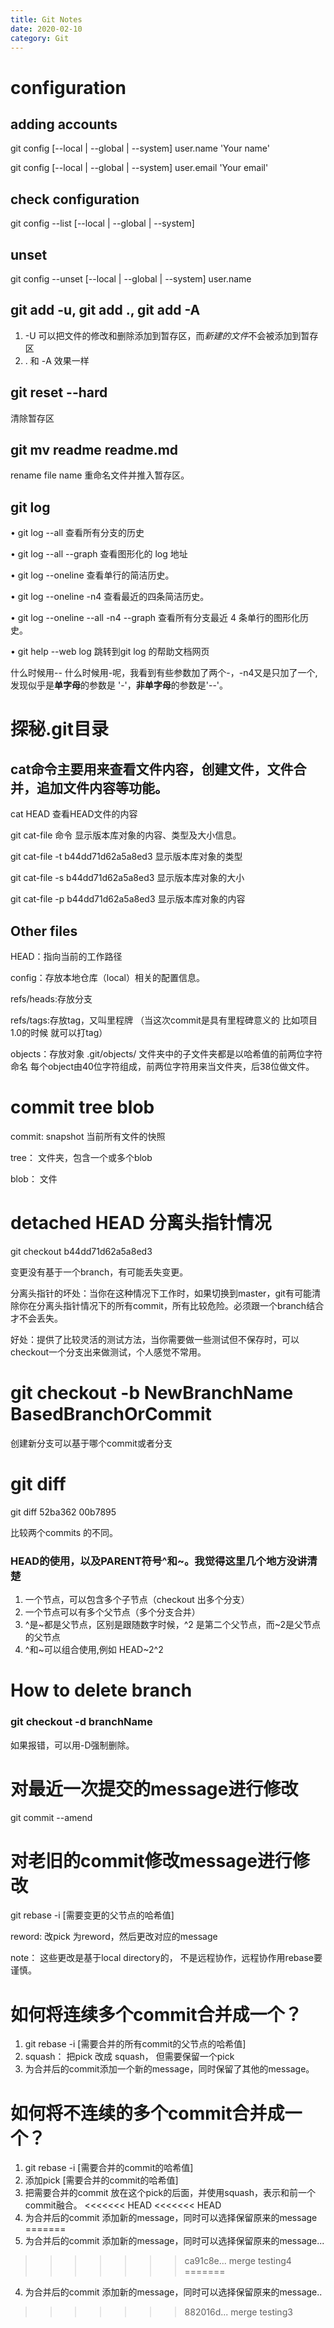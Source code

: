 ```yaml
---
title: Git Notes
date: 2020-02-10
category: Git
---
```

<!-- more -->

# configuration

## adding accounts

git config [--local | --global | --system] user.name 'Your name'

git config [--local | --global | --system] user.email 'Your email'

## check configuration

git config --list [--local | --global | --system]

## unset 

git config --unset [--local | --global | --system] user.name





## git add -u, git add ., git add -A

1. -U 可以把文件的修改和删除添加到暂存区，而*新建的文件*不会被添加到暂存区
2. . 和 -A 效果一样


## git reset --hard

清除暂存区

## git mv readme readme.md 

rename file name 重命名文件并推入暂存区。


## git log

• git log --all 查看所有分支的历史

• git log --all --graph 查看图形化的 log 地址

• git log --oneline 查看单行的简洁历史。

• git log --oneline -n4 查看最近的四条简洁历史。

• git log --oneline --all -n4 --graph 查看所有分支最近 4 条单行的图形化历史。

• git help --web log 跳转到git log 的帮助文档网页


什么时候用-- 什么时候用-呢，我看到有些参数加了两个-，-n4又是只加了一个,发现似乎是**单字母**的参数是 '-'，**非单字母**的参数是'--'。

# 探秘.git目录

## cat命令主要用来查看文件内容，创建文件，文件合并，追加文件内容等功能。
cat HEAD 查看HEAD文件的内容

git cat-file 命令 显示版本库对象的内容、类型及大小信息。

git cat-file -t b44dd71d62a5a8ed3 显示版本库对象的类型

git cat-file -s b44dd71d62a5a8ed3 显示版本库对象的大小

git cat-file -p b44dd71d62a5a8ed3 显示版本库对象的内容


## Other files

HEAD：指向当前的工作路径

config：存放本地仓库（local）相关的配置信息。

refs/heads:存放分支

refs/tags:存放tag，又叫里程牌 （当这次commit是具有里程碑意义的 比如项目1.0的时候 就可以打tag）

objects：存放对象 .git/objects/ 文件夹中的子文件夹都是以哈希值的前两位字符命名 每个object由40位字符组成，前两位字符用来当文件夹，后38位做文件。



# commit tree blob 

commit: snapshot  当前所有文件的快照

tree： 文件夹，包含一个或多个blob

blob： 文件

# detached HEAD 分离头指针情况

git checkout b44dd71d62a5a8ed3

变更没有基于一个branch，有可能丢失变更。

分离头指针的坏处：当你在这种情况下工作时，如果切换到master，git有可能清除你在分离头指针情况下的所有commit，所有比较危险。必须跟一个branch结合才不会丢失。

好处：提供了比较灵活的测试方法，当你需要做一些测试但不保存时，可以checkout一个分支出来做测试，个人感觉不常用。


# git checkout -b NewBranchName BasedBranchOrCommit

创建新分支可以基于哪个commit或者分支

# git diff 

git diff 52ba362 00b7895

比较两个commits 的不同。

### HEAD的使用，以及PARENT符号^和~。我觉得这里几个地方没讲清楚

1. 一个节点，可以包含多个子节点（checkout 出多个分支）
2. 一个节点可以有多个父节点（多个分支合并）
3. ^是~都是父节点，区别是跟随数字时候，^2 是第二个父节点，而~2是父节点的父节点
4. ^和~可以组合使用,例如 HEAD~2^2


# How to delete branch 


### git checkout -d branchName

如果报错，可以用-D强制删除。


# 对最近一次提交的message进行修改

git commit --amend

# 对老旧的commit修改message进行修改

git rebase -i [需要变更的父节点的哈希值]

reword: 改pick 为reword，然后更改对应的message

note： 这些更改是基于local directory的， 不是远程协作，远程协作用rebase要谨慎。

# 如何将连续多个commit合并成一个？

1. git rebase -i [需要合并的所有commit的父节点的哈希值]
2. squash： 把pick 改成 squash， 但需要保留一个pick
3. 为合并后的commit添加一个新的message，同时保留了其他的message。


# 如何将不连续的多个commit合并成一个？

1. git rebase -i [需要合并的commit的哈希值]
2. 添加pick [需要合并的commit的哈希值]
3. 把需要合并的commit 放在这个pick的后面，并使用squash，表示和前一个commit融合。
<<<<<<< HEAD
<<<<<<< HEAD
4. 为合并后的commit 添加新的message，同时可以选择保留原来的message
=======
4. 为合并后的commit 添加新的message，同时可以选择保留原来的message...
>>>>>>> ca91c8e... merge testing4
=======
4. 为合并后的commit 添加新的message，同时可以选择保留原来的message..
>>>>>>> 882016d... merge testing3
